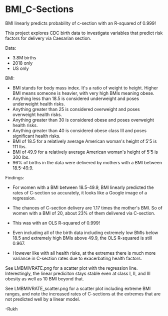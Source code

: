 # BMI_C-Sections
BMI linearly predicts probability of c-section with an R-squared of 0.999!

This project explores CDC birth data to investigate variables that predict risk factors for delivery via Caesarian section.

Data:
* 3.8M births
* 2018 only
* US only

BMI:
* BMI stands for body mass index. It's a ratio of weight to height. Higher BMI means someone is heavier, with very high BMIs meaning obese.
* Anything less than 18.5 is considered underweight and poses underweight health risks.
* Anything greater than 25 is considered overweight and poses overweight health risks.
* Anything greater than 30 is considered obese and poses overweight health risks.
* Anything greater than 40 is considered obese class III and poses significant health risks.
* BMI of 18.5 for a relatively average American woman's height of 5'5 is 111 lbs.
* BMI of 49.9 for a relatively average American woman's height of 5'5 is 300 lbs.
* 96% of births in the data were delivered by mothers with a BMI between 18.5-49.9.

Findings:
* For women with a BMI between 18.5-49.9, BMI linearly predicted the rates of C-section so accurately, it looks like a Google image of a regression.
* The chances of C-section delivery are 1.17 times the mother's BMI. So of women with a BMI of 20, about 23% of them delivered via C-section.
* This was with an OLS R-squared of 0.999!
* Even including all of the birth data including extremely low BMIs below 18.5 and extremely high BMIs above 49.9, the OLS R-squared is still 0.967.

* However like with all health risks, at the extremes there is much more variance in C-section rates due to exacerbating health factors.

See LMBMIVRATE.png for a scatter plot with the regression line. Interestingly, the linear prediciton stays stable even at class I, II, and III obesity as well as 10 BMI beyond that.

See LMBMIVRATE_scatter.png for a scatter plot including extreme BMI ranges, and note the increased rates of C-sections at the extremes that are not predicted well by a linear model.

  -Rukh
